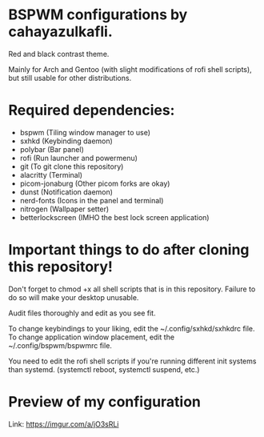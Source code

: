 # BSPWM configurations by cahayazulkafli.

Red and black contrast theme.

Mainly for Arch and Gentoo (with slight modifications of rofi shell scripts), but still usable for other distributions.

# Required dependencies:
- bspwm (Tiling window manager to use)
- sxhkd (Keybinding daemon)
- polybar (Bar panel)
- rofi (Run launcher and powermenu)
- git (To git clone this repository)
- alacritty (Terminal)
- picom-jonaburg (Other picom forks are okay)
- dunst (Notification daemon)
- nerd-fonts (Icons in the panel and terminal)
- nitrogen (Wallpaper setter)
- betterlockscreen (IMHO the best lock screen application)

# Important things to do after cloning this repository!

Don't forget to chmod +x all shell scripts that is in this repository.
Failure to do so will make your desktop unusable.

Audit files thoroughly and edit as you see fit.

To change keybindings to your liking, edit the ~/.config/sxhkd/sxhkdrc file. 
To change application window placement, edit the ~/.config/bspwm/bspwmrc file.

You need to edit the rofi shell scripts if you're running different init systems than systemd. (systemctl reboot, systemctl suspend, etc.)

# Preview of my configuration
Link: https://imgur.com/a/jO3sRLi
